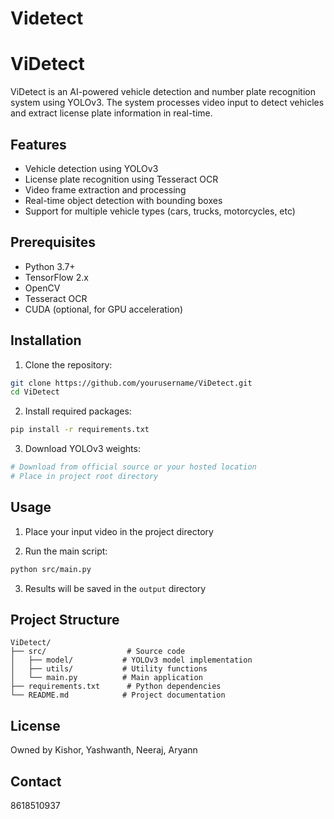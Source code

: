 # Videtect

# ViDetect

ViDetect is an AI-powered vehicle detection and number plate recognition system using YOLOv3. The system processes video input to detect vehicles and extract license plate information in real-time.

## Features

- Vehicle detection using YOLOv3
- License plate recognition using Tesseract OCR
- Video frame extraction and processing
- Real-time object detection with bounding boxes
- Support for multiple vehicle types (cars, trucks, motorcycles, etc)

## Prerequisites

- Python 3.7+
- TensorFlow 2.x
- OpenCV
- Tesseract OCR
- CUDA (optional, for GPU acceleration)

## Installation

1. Clone the repository:
```bash
git clone https://github.com/yourusername/ViDetect.git
cd ViDetect
```

2. Install required packages:
```bash
pip install -r requirements.txt
```

3. Download YOLOv3 weights:
```bash
# Download from official source or your hosted location
# Place in project root directory
```

## Usage

1. Place your input video in the project directory

2. Run the main script:
```bash
python src/main.py
```

3. Results will be saved in the `output` directory

## Project Structure

```
ViDetect/
├── src/                  # Source code
│   ├── model/           # YOLOv3 model implementation
│   ├── utils/           # Utility functions
│   └── main.py          # Main application
├── requirements.txt      # Python dependencies
└── README.md            # Project documentation
```

## License

Owned by Kishor, Yashwanth, Neeraj, Aryann


## Contact

8618510937
